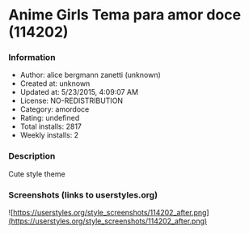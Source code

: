 # Anime Girls Tema para amor doce (114202)

### Information
- Author: alice bergmann zanetti (unknown)
- Created at: unknown
- Updated at: 5/23/2015, 4:09:07 AM
- License: NO-REDISTRIBUTION
- Category: amordoce
- Rating: undefined
- Total installs: 2817
- Weekly installs: 2


### Description
Cute style theme


### Screenshots (links to userstyles.org)
![https://userstyles.org/style_screenshots/114202_after.png](https://userstyles.org/style_screenshots/114202_after.png)


